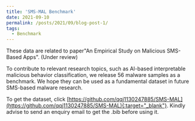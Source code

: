 ```yaml
---
title: 'SMS-MAL Benchmark'
date: 2021-09-10
permalink: /posts/2021/09/blog-post-1/
tags:
  - Benchmark
---
```


These data are related to paper"An Empirical Study on Malicious SMS-Based Apps". (Under review)

To contribute to relevant research topics, such as AI-based interpretable malicious behavior classification, we release 56 malware samples as a benchmark. We hope they can be used as a fundamental dataset in future SMS-based malware research.

To get the dataset, click [https://github.com/qqj1130247885/SMS-MAL](https://github.com/qqj1130247885/SMS-MAL){:target="_blank"}. Kindly advise to send an enquiry email to get the .bib before using it.